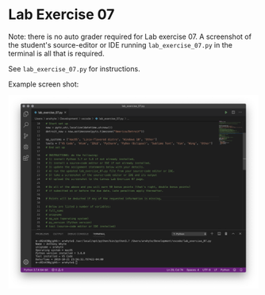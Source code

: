 # Lab Exercise 07

Note: there is no auto grader required for Lab exercise 07. A screenshot of the student's source-editor or IDE 
running `lab_exercise_07.py` in the terminal is all that is required.

See `lab_exercise_07.py` for instructions. 

Example screen shot:

![VS Code](lab_exercise_7_screenshot.png)